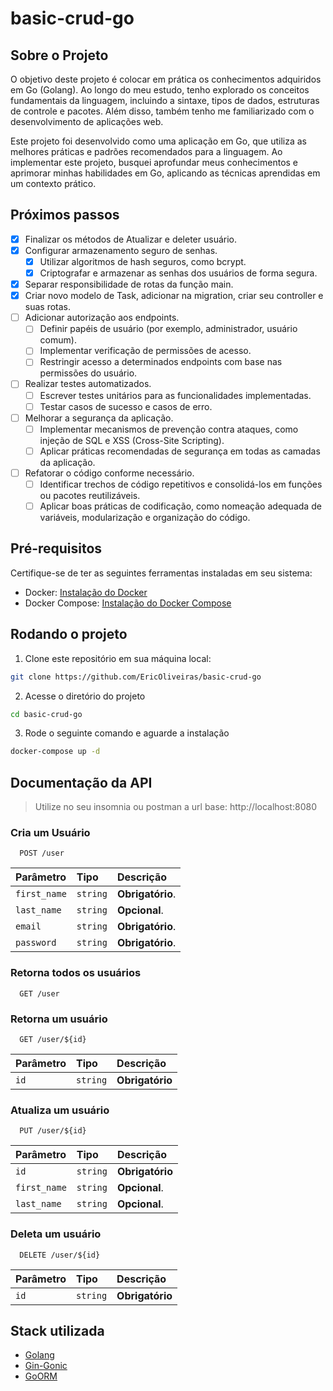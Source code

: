 # basic-crud-go

## Sobre o Projeto

O objetivo deste projeto é colocar em prática os conhecimentos adquiridos em Go (Golang). Ao longo do meu estudo, tenho explorado os conceitos fundamentais da linguagem, incluindo a sintaxe, tipos de dados, estruturas de controle e pacotes. Além disso, também tenho me familiarizado com o desenvolvimento de aplicações web.

Este projeto foi desenvolvido como uma aplicação em Go, que utiliza as melhores práticas e padrões recomendados para a linguagem. Ao implementar este projeto, busquei aprofundar meus conhecimentos e aprimorar minhas habilidades em Go, aplicando as técnicas aprendidas em um contexto prático.

## Próximos passos

- [x] Finalizar os métodos de Atualizar e deleter usuário.
- [x] Configurar armazenamento seguro de senhas.
  - [x] Utilizar algoritmos de hash seguros, como bcrypt.
  - [x] Criptografar e armazenar as senhas dos usuários de forma segura.
- [x] Separar responsibilidade de rotas da função main.
- [x] Criar novo modelo de Task, adicionar na migration, criar seu controller e suas rotas.
- [ ] Adicionar autorização aos endpoints.
  - [ ] Definir papéis de usuário (por exemplo, administrador, usuário comum).
  - [ ] Implementar verificação de permissões de acesso.
  - [ ] Restringir acesso a determinados endpoints com base nas permissões do usuário.
- [ ] Realizar testes automatizados.
  - [ ] Escrever testes unitários para as funcionalidades implementadas.
  - [ ] Testar casos de sucesso e casos de erro.
- [ ] Melhorar a segurança da aplicação.
  - [ ] Implementar mecanismos de prevenção contra ataques, como injeção de SQL e XSS (Cross-Site Scripting).
  - [ ] Aplicar práticas recomendadas de segurança em todas as camadas da aplicação.
- [ ] Refatorar o código conforme necessário.
  - [ ] Identificar trechos de código repetitivos e consolidá-los em funções ou pacotes reutilizáveis.
  - [ ] Aplicar boas práticas de codificação, como nomeação adequada de variáveis, modularização e organização do código.

## Pré-requisitos

Certifique-se de ter as seguintes ferramentas instaladas em seu sistema:

- Docker: [Instalação do Docker](https://docs.docker.com/get-docker/)
- Docker Compose: [Instalação do Docker Compose ](https://docs.docker.com/compose/)

## Rodando o projeto

1. Clone este repositório em sua máquina local:

```bash
git clone https://github.com/EricOliveiras/basic-crud-go
```

2. Acesse o diretório do projeto

```bash
cd basic-crud-go
```

3. Rode o seguinte comando e aguarde a instalação

```bash
docker-compose up -d
```

## Documentação da API

> Utilize no seu insomnia ou postman a url base: http://localhost:8080

### Cria um Usuário

```http
  POST /user
```

| Parâmetro    | Tipo     | Descrição        |
| :----------- | :------- | :--------------- |
| `first_name` | `string` | **Obrigatório**. |
| `last_name`  | `string` | **Opcional**.    |
| `email`      | `string` | **Obrigatório**. |
| `password`   | `string` | **Obrigatório**. |

### Retorna todos os usuários

```http
  GET /user
```

### Retorna um usuário

```http
  GET /user/${id}
```

| Parâmetro | Tipo     | Descrição       |
| :-------- | :------- | :-------------- |
| `id`      | `string` | **Obrigatório** |

### Atualiza um usuário

```http
  PUT /user/${id}
```

| Parâmetro    | Tipo     | Descrição       |
| :----------- | :------- | :-------------- |
| `id`         | `string` | **Obrigatório** |
| `first_name` | `string` | **Opcional**.   |
| `last_name`  | `string` | **Opcional**.   |

### Deleta um usuário

```http
  DELETE /user/${id}
```

| Parâmetro | Tipo     | Descrição       |
| :-------- | :------- | :-------------- |
| `id`      | `string` | **Obrigatório** |

## Stack utilizada

- [Golang](https://go.dev/)
- [Gin-Gonic](https://gin-gonic.com/)
- [GoORM](https://gorm.io/)
